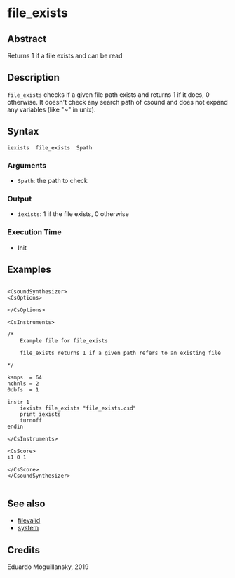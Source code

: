 # file_exists

## Abstract

Returns 1 if a file exists and can be read

## Description

`file_exists` checks if a given file path exists and returns 1 if it does, 0 otherwise.
It doesn't check any search path of csound and does not expand any variables 
(like "~" in unix). 

## Syntax

    iexists  file_exists  Spath
    
### Arguments

* `Spath`: the path to check

### Output

* `iexists`: 1 if the file exists, 0 otherwise

### Execution Time

* Init

## Examples

```csound 

<CsoundSynthesizer>
<CsOptions>
   
</CsOptions>

<CsInstruments>

/*
    Example file for file_exists

    file_exists returns 1 if a given path refers to an existing file
   
*/

ksmps  = 64
nchnls = 2
0dbfs  = 1

instr 1
	iexists file_exists "file_exists.csd"
    print iexists
    turnoff
endin

</CsInstruments>

<CsScore>
i1 0 1

</CsScore>
</CsoundSynthesizer>


```


## See also

* [filevalid](https://csound.com/docs/manual/filevalid.html)
* [system](https://csound.com/docs/manual/system.html)

## Credits

Eduardo Moguillansky, 2019
